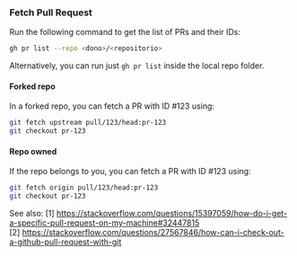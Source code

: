 ### Fetch Pull Request

Run the following command to get the list of PRs and their IDs:

```bash
gh pr list --repo <dono>/<repositorio>
```

Alternatively, you can run just `gh pr list` inside the local repo folder.

#### Forked repo

In a forked repo, you can fetch a PR with ID #123 using:

```bash
git fetch upstream pull/123/head:pr-123
git checkout pr-123
```

#### Repo owned

If the repo belongs to you, you can fetch a PR with ID #123 using:

```bash
git fetch origin pull/123/head:pr-123
git checkout pr-123
```

See also:
[1] https://stackoverflow.com/questions/15397059/how-do-i-get-a-specific-pull-request-on-my-machine#32447815 <br>
[2] https://stackoverflow.com/questions/27567846/how-can-i-check-out-a-github-pull-request-with-git
